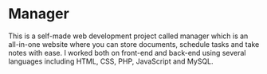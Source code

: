 # Manager
This is a self-made web development project called manager which is an all-in-one website where you can store documents, schedule tasks and take notes with ease. I worked both on front-end and back-end using several languages including HTML, CSS, PHP, JavaScript and MySQL.
